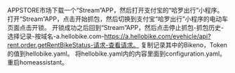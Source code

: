 APPSTORE市场下载一个“Stream”APP，然后打开支付宝的“哈罗出行”小程序。
打开“Stream”APP，点击开始抓包，然后切换到支付宝“哈罗出行”小程序的电动车页面点击开锁。
开锁成功之后回到“Stream”APP，然后点击停止抓包-抓包历史-选择记录-按域名-a.hellobike.com-https://a.hellobike.com/evehicle/api?rent.order.getRentBikeStatus-请求-查看请求。
复制记录其中的Bikeno，Token的值到hellobike.yaml。
将hellobike.yaml内的内容里面到configuration.yaml。
重启homeassistant。
